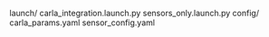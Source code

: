 launch/
    carla_integration.launch.py
    sensors_only.launch.py
config/
    carla_params.yaml
    sensor_config.yaml
